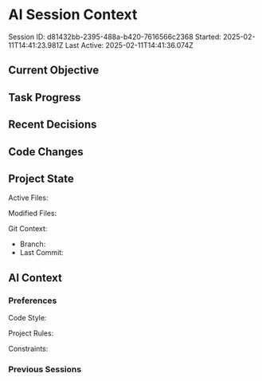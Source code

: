 # AI Session Context

Session ID: d81432bb-2395-488a-b420-7616566c2368
Started: 2025-02-11T14:41:23.981Z
Last Active: 2025-02-11T14:41:36.074Z

## Current Objective

## Task Progress

## Recent Decisions

## Code Changes

## Project State

Active Files:

Modified Files:

Git Context:

- Branch:
- Last Commit:

## AI Context

### Preferences

Code Style:

Project Rules:

Constraints:

### Previous Sessions
